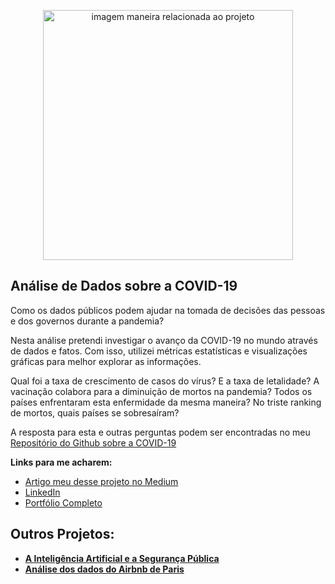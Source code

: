 <p align="center">
  <img src="https://image.freepik.com/vetores-gratis/ilustracao-do-conceito-de-prevencao-de-recuperacao-de-epidemia_114360-3008.jpg" alt="imagem maneira relacionada ao projeto"height=400px >
</p>

##  Análise de Dados sobre a COVID-19

<p>
Como os dados públicos podem ajudar na tomada de decisões das pessoas e dos governos durante a pandemia?
</p>

Nesta análise pretendi investigar o avanço da COVID-19 no mundo através de dados e fatos. Com isso, utilizei métricas estatísticas e visualizações gráficas para melhor explorar as informações. 

<p>
Qual foi a taxa de crescimento de casos do vírus? E a taxa de letalidade? A vacinação colabora para a diminuição de mortos na pandemia? Todos os países enfrentaram esta enfermidade da mesma maneira? No triste ranking de mortos, quais países se sobresaíram?
</p>

<p>
  
A resposta para esta e outras perguntas podem ser encontradas no meu [Repositório do Github sobre a COVID-19](https://github.com/FerrazThales/Analysis_COVID_19/blob/953e1c68ee2c8cafad48ac17f6ed32ef1239b586/Panorama_da_COVID_19.ipynb)
  
</p>

<p>
  
**Links para me acharem:**
* [Artigo meu desse projeto no Medium](https://thalesferraz.medium.com/o-que-os-dados-nos-dizem-sobre-a-covid-19-96a2a7a984f4)
* [LinkedIn](https://www.linkedin.com/in/thalesdefreitasferraz/)
* [Portfólio Completo](https://github.com/FerrazThales)


</p>
<p>
  
## Outros Projetos:

* **[A Inteligência Artificial e a Segurança Pública](https://thalesferraz.medium.com/a-intelig%C3%AAncia-artificial-e-a-seguran%C3%A7a-p%C3%BAblica-495a2e4efcf5)**
* **[Análise dos dados do Airbnb de Paris](https://thalesferraz.medium.com/an%C3%A1lise-dos-dados-do-airbnb-de-paris-337238b3e4c3)**
</p>


